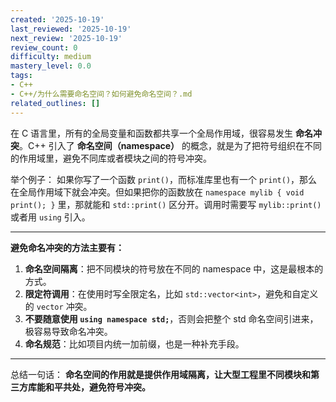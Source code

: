 ```yaml
---
created: '2025-10-19'
last_reviewed: '2025-10-19'
next_review: '2025-10-19'
review_count: 0
difficulty: medium
mastery_level: 0.0
tags:
- C++
- C++/为什么需要命名空间？如何避免命名空间？.md
related_outlines: []
---
```




在 C 语言里，所有的全局变量和函数都共享一个全局作用域，很容易发生 **命名冲突**。C++ 引入了 **命名空间（namespace）** 的概念，就是为了把符号组织在不同的作用域里，避免不同库或者模块之间的符号冲突。

举个例子：
如果你写了一个函数 `print()`，而标准库里也有一个 `print()`，那么在全局作用域下就会冲突。但如果把你的函数放在 `namespace mylib { void print(); }` 里，那就能和 `std::print()` 区分开。调用时需要写 `mylib::print()` 或者用 `using` 引入。

---

**避免命名冲突的方法主要有：**

1. **命名空间隔离**：把不同模块的符号放在不同的 namespace 中，这是最根本的方式。
2. **限定符调用**：在使用时写全限定名，比如 `std::vector<int>`，避免和自定义的 `vector` 冲突。
3. **不要随意使用 `using namespace std;`**，否则会把整个 std 命名空间引进来，极容易导致命名冲突。
4. **命名规范**：比如项目内统一加前缀，也是一种补充手段。

---

总结一句话：
**命名空间的作用就是提供作用域隔离，让大型工程里不同模块和第三方库能和平共处，避免符号冲突。**
